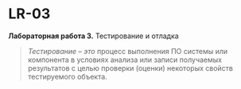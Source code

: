 # LR-03
**Лабораторная работа 3.**
Тестирование и отладка
>*Тестирование – это* процесс выполнения ПО системы или компонента в условиях анализа или записи получаемых результатов с целью проверки (оценки) некоторых свойств тестируемого объекта.
